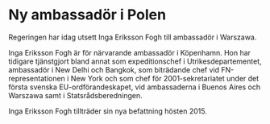 # Ny ambassadör i Polen

Regeringen har idag utsett Inga Eriksson Fogh till ambassadör i Warszawa.

Inga Eriksson Fogh är för närvarande ambassadör i Köpenhamn. Hon har tidigare tjänstgjort bland annat som expeditionschef i Utrikesdepartementet, ambassadör i New Delhi och Bangkok, som biträdande chef vid FN-representationen i New York och som chef för 2001-sekretariatet under det första svenska EU-ordförandeskapet, vid ambassaderna i Buenos Aires och Warszawa samt i Statsrådsberedningen.

Inga Eriksson Fogh tillträder sin nya befattning hösten 2015.
